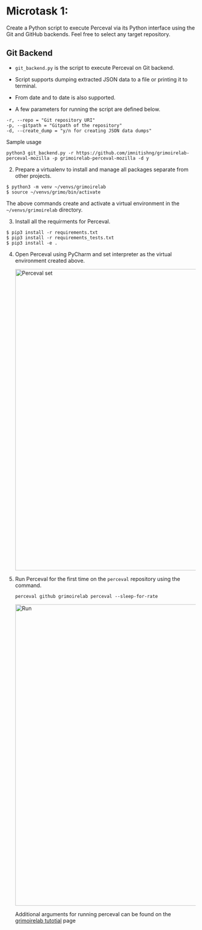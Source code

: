 # Microtask 1:
Create a Python script to execute Perceval via its Python interface using the Git and GitHub backends. Feel free to select any target repository.

## Git Backend

* `git_backend.py` is the script to execute Perceval on Git backend.

* Script supports dumping extracted JSON data to a file or printing it to terminal.

* From date and to date is also supported.

* A few parameters for running the script are defined below.

```
-r, --repo = "Git repository URI"
-p, --gitpath = "Gitpath of the repository"
-d, --create_dump = "y/n for creating JSON data dumps"
```

Sample usage
```
python3 git_backend.py -r https://github.com/imnitishng/grimoirelab-perceval-mozilla -p grimoirelab-perceval-mozilla -d y
```

2. Prepare a virtualenv to install and manage all packages separate from other projects. 
```
$ python3 -m venv ~/venvs/grimoirelab
$ source ~/venvs/grimo/bin/activate
```
The above commands create and activate a virtual environment in the `~/venvs/grimoirelab` directory.

3. Install all the requirments for Perceval.
```
$ pip3 install -r requirements.txt
$ pip3 install -r requirements_tests.txt
$ pip3 install -e .
```

4. Open Perceval using PyCharm and set interpreter as the virtual environment created above.
	
	<img src="./images/perceval_set.png" width="800" alt="Perceval set">
 
5. Run Perceval for the first time on the `perceval` repository using the command.
   
	`perceval github grimoirelab perceval --sleep-for-rate`

	<img src="./images/pycharm_run.png" width="800" alt="Run">

   Additional arguments for running perceval can be found on the [grimoirelab tutotial](https://chaoss.github.io/grimoirelab-tutorial/perceval/github.html) page